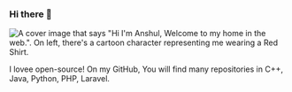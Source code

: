### Hi there 👋
![A cover image that says "Hi I'm Anshul, Welcome to my home in the web.". On left, there's a cartoon character representing me wearing a Red Shirt.](https://res.cloudinary.com/dvm3mzeow/image/upload/v1618471370/snapchat_byfaff.jpg)


I lovee open-source! On my GitHub, You will find many repositories in C++, Java, Python, PHP, Laravel.
<!--
**anshul-singh604/anshul-singh604** is a ✨ _special_ ✨ repository because its `README.md` (this file) appears on your GitHub profile.

Here are some ideas to get you started:

- 🔭 I’m currently working on ...
- 🌱 I’m currently learning ...
- 👯 I’m looking to collaborate on ...
- 🤔 I’m looking for help with ...
- 💬 Ask me about ...
- 📫 How to reach me: ...
- 😄 Pronouns: ...
- ⚡ Fun fact: ...
-->
